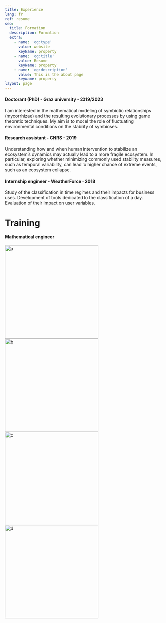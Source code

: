 ```yaml
---
title: Experience 
lang: fr
ref: resume
seo:
  title: Formation
  description: Formation
  extra:
    - name: 'og:type'
      value: website
      keyName: property
    - name: 'og:title'
      value: Resume
      keyName: property
    - name: 'og:description'
      value: This is the about page
      keyName: property
layout: page
---
```



#### Doctorant (PhD) - Graz university - 2019/2023

I am interested in the mathematical modeling of symbiotic relationships (mycorrhizae) and the resulting evolutionary processes by using game theoretic techniques. 
My aim is to model the role of fluctuating environmental conditions on the stability of symbioses.

#### Research assistant - CNRS - 2019

Understanding how and when human intervention to stabilize an ecosystem’s dynamics may actually lead to a more fragile ecosystem. 
In particular, exploring whether minimizing commonly used stability measures, such as temporal variability, can lead to higher chance of extreme events, such as an ecosystem collapse.

#### Internship engineer - WeatherForce - 2018

Study of the classification in time regimes and their impacts for business uses.
Development of tools dedicated to the classification of a day.
Evaluation of their impact on user variables.



# Training

#### Mathematical engineer



<img src="../images/a.PNG" alt="a" width="300"/>
<img src="../images/b.PNG" alt="b" width="300"/>

<img src="../images/barbara_bruite.png" alt="c" width="300" height="300"/>
<img src="../images/barbara_cleaned.png" alt="d" width="300" height="300"/>



